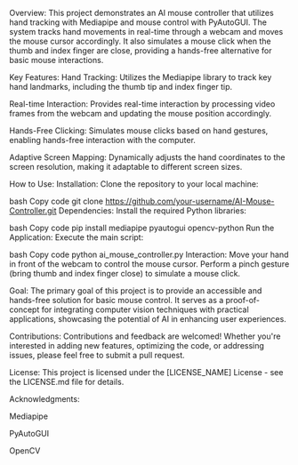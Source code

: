 Overview:
This project demonstrates an AI mouse controller that utilizes hand tracking with Mediapipe and mouse control with PyAutoGUI. The system tracks hand movements in real-time through a webcam and moves the mouse cursor accordingly. It also simulates a mouse click when the thumb and index finger are close, providing a hands-free alternative for basic mouse interactions.

Key Features:
Hand Tracking:
Utilizes the Mediapipe library to track key hand landmarks, including the thumb tip and index finger tip.

Real-time Interaction:
Provides real-time interaction by processing video frames from the webcam and updating the mouse position accordingly.

Hands-Free Clicking:
Simulates mouse clicks based on hand gestures, enabling hands-free interaction with the computer.

Adaptive Screen Mapping:
Dynamically adjusts the hand coordinates to the screen resolution, making it adaptable to different screen sizes.

How to Use:
Installation:
Clone the repository to your local machine:

bash
Copy code
git clone https://github.com/your-username/AI-Mouse-Controller.git
Dependencies:
Install the required Python libraries:

bash
Copy code
pip install mediapipe pyautogui opencv-python
Run the Application:
Execute the main script:

bash
Copy code
python ai_mouse_controller.py
Interaction:
Move your hand in front of the webcam to control the mouse cursor. Perform a pinch gesture (bring thumb and index finger close) to simulate a mouse click.

Goal:
The primary goal of this project is to provide an accessible and hands-free solution for basic mouse control. It serves as a proof-of-concept for integrating computer vision techniques with practical applications, showcasing the potential of AI in enhancing user experiences.

Contributions:
Contributions and feedback are welcomed! Whether you're interested in adding new features, optimizing the code, or addressing issues, please feel free to submit a pull request.

License:
This project is licensed under the [LICENSE_NAME] License - see the LICENSE.md file for details.

Acknowledgments:

Mediapipe

PyAutoGUI

OpenCV
